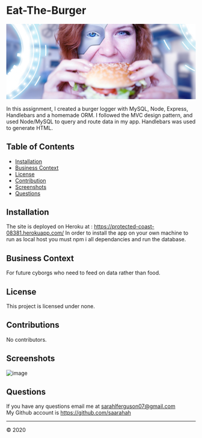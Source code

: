# Eat-The-Burger

![image](public/assets/css/images/jumbocyberg.jpg)

In this assignment, I created a burger logger with MySQL, Node, Express, Handlebars and a homemade ORM. I followed the MVC design pattern, and used Node/MySQL to query and route data in my app. Handlebars was used to generate HTML.


 ## Table of Contents 
  
  * [Installation](#installation) 
  * [Business Context](#businesscontext)
  * [License](#license)
  * [Contribution](#contributions)
  * [Screenshots](#tests)
  * [Questions](#questions)

## Installation
  
The site is deployed on Heroku at : https://protected-coast-08381.herokuapp.com/
In order to install the app on your own machine to run as local host you must npm i all dependancies and run the database.

## Business Context

For future cyborgs who need to feed on data rather than food. 

 ## License
  
This project is licensed under none.

## Contributions
  
No contributors. 

## Screenshots

![image](public/assets/css/images/buginator.gif)

 ## Questions

 If you have any questions email me at sarahlferguson07@gmail.com
 <br/>
 My Github account is https://github.com/saarahah
  
  
  ---
  © 2020